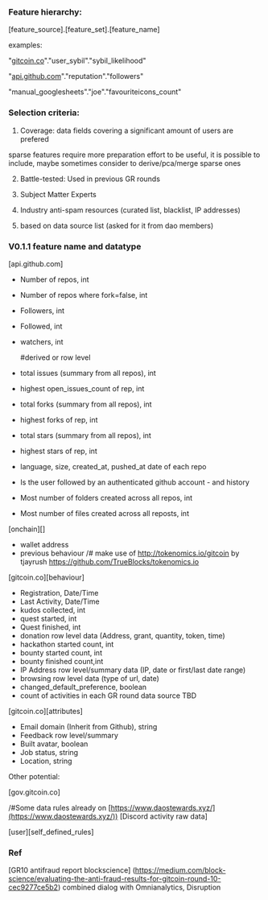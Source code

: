 ### Feature hierarchy:


[feature_source].[feature_set].[feature_name]

examples:

"[gitcoin.co](http://gitcoin.co/)"."user_sybil"."sybil_likelihood"

"[api.github.com](http://api.github.com/)"."reputation"."followers"

"manual_googlesheets"."joe"."favouriteicons_count"


### Selection criteria:


1. Coverage: data fields  covering a significant amount of users are prefered

sparse features require more preparation effort to be useful, it is possible to include, maybe sometimes consider to derive/pca/merge sparse ones

2. Battle-tested: Used in previous GR rounds

3. Subject Matter Experts

4. Industry anti-spam resources (curated list, blacklist, IP addresses)

5. based on data source list (asked for it from dao members)

### V0.1.1 feature name and datatype

[api.github.com]
- Number of repos, int
- Number of repos where fork=false, int
- Followers, int
- Followed, int
- watchers, int

   \#derived or row level
- total issues (summary from all repos), int
- highest open_issues_count of rep, int
- total forks (summary from all repos), int
- highest forks of rep, int
- total stars (summary from all repos), int
- highest stars of rep, int
- language, size, created_at, pushed_at date of each repo
-  Is the user followed by an authenticated github account - and history
- Most number of folders created across all repos, int
- Most number of files created across all reposts, int

[onchain][]
- wallet address 
- previous behaviour /# make use of http://tokenomics.io/gitcoin by tjayrush https://github.com/TrueBlocks/tokenomics.io

[gitcoin.co][behaviour]

- Registration, Date/Time
- Last Activity, Date/Time
- kudos collected, int
- quest started, int
- Quest finished, int
- donation row level data (Address, grant, quantity, token, time)
- hackathon started count, int
- bounty started count, int
- bounty finished count,int
- IP Address row level/summary data (IP, date or first/last date range)
- browsing row level data (type of url, date)
- changed_default_preference, boolean
- count of activities in each GR round
  data source TBD

[gitcoin.co][attributes]

- Email domain (Inherit from Github), string
- Feedback row level/summary
- Built avatar, boolean
- Job status, string
- Location, string


Other potential:

[gov.gitcoin.co]

/#Some data rules already on  [https://www.daostewards.xyz/](https://www.daostewards.xyz/))
[Discord activity raw data]

[user][self_defined_rules]



### Ref
[GR10 antifraud report blockscience] (https://medium.com/block-science/evaluating-the-anti-fraud-results-for-gitcoin-round-10-cec9277ce5b2)
combined dialog with Omnianalytics, Disruption
